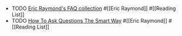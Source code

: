 - TODO [Eric Raymond's FAQ collection](http://www.catb.org/~esr/faqs/) #[[Eric Raymond]] #[[Reading List]]
- TODO [How To Ask Questions The Smart Way](http://www.catb.org/esr/faqs/smart-questions.html) #[[Eric Raymond]] #[[Reading List]]